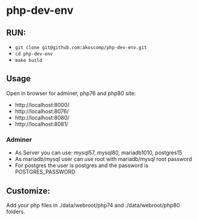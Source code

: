 # php-dev-env

## RUN:
* `git clone git@github.com:akoscomp/php-dev-env.git`
* `cd php-dev-env`
* `make build`

## Usage
Open in browser for adminer, php76 and php80 site:
* http://localhost:8000/
* http://localhost:8076/
* http://localhost:8080/
* http://localhost:8081/

### Adminer
* As Server you can use: mysql57, mysql80, mariadb1010, postgres15
* As mariadb/mysql user can use root with mariadb/mysql root password
* For postgres the user is postgres and the password is POSTGRES_PASSWORD

## Customize:
Add your php files in ./data/webroot/php74 and ./data/webroot/php80 folders.
